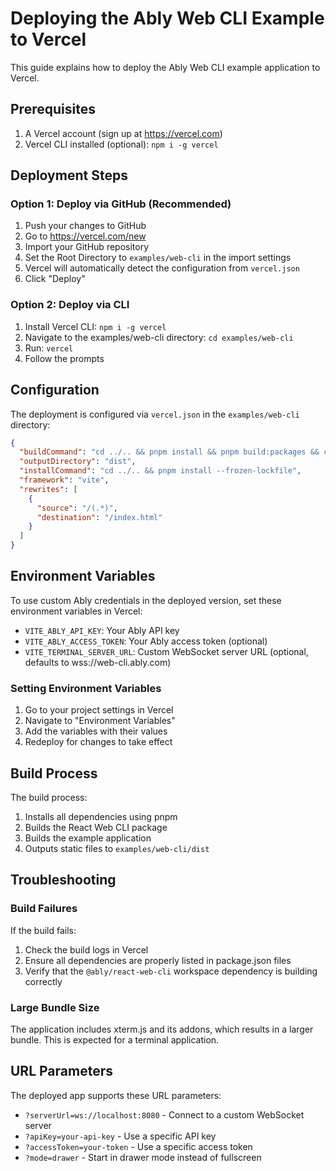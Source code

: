 # Deploying the Ably Web CLI Example to Vercel

This guide explains how to deploy the Ably Web CLI example application to Vercel.

## Prerequisites

1. A Vercel account (sign up at https://vercel.com)
2. Vercel CLI installed (optional): `npm i -g vercel`

## Deployment Steps

### Option 1: Deploy via GitHub (Recommended)

1. Push your changes to GitHub
2. Go to https://vercel.com/new
3. Import your GitHub repository
4. Set the Root Directory to `examples/web-cli` in the import settings
5. Vercel will automatically detect the configuration from `vercel.json`
6. Click "Deploy"

### Option 2: Deploy via CLI

1. Install Vercel CLI: `npm i -g vercel`
2. Navigate to the examples/web-cli directory: `cd examples/web-cli`
3. Run: `vercel`
4. Follow the prompts

## Configuration

The deployment is configured via `vercel.json` in the `examples/web-cli` directory:

```json
{
  "buildCommand": "cd ../.. && pnpm install && pnpm build:packages && cd examples/web-cli && pnpm build",
  "outputDirectory": "dist",
  "installCommand": "cd ../.. && pnpm install --frozen-lockfile",
  "framework": "vite",
  "rewrites": [
    {
      "source": "/(.*)",
      "destination": "/index.html"
    }
  ]
}
```

## Environment Variables

To use custom Ably credentials in the deployed version, set these environment variables in Vercel:

- `VITE_ABLY_API_KEY`: Your Ably API key
- `VITE_ABLY_ACCESS_TOKEN`: Your Ably access token (optional)
- `VITE_TERMINAL_SERVER_URL`: Custom WebSocket server URL (optional, defaults to wss://web-cli.ably.com)

### Setting Environment Variables

1. Go to your project settings in Vercel
2. Navigate to "Environment Variables"
3. Add the variables with their values
4. Redeploy for changes to take effect

## Build Process

The build process:
1. Installs all dependencies using pnpm
2. Builds the React Web CLI package
3. Builds the example application
4. Outputs static files to `examples/web-cli/dist`

## Troubleshooting

### Build Failures

If the build fails:
1. Check the build logs in Vercel
2. Ensure all dependencies are properly listed in package.json files
3. Verify that the `@ably/react-web-cli` workspace dependency is building correctly

### Large Bundle Size

The application includes xterm.js and its addons, which results in a larger bundle. This is expected for a terminal application.

## URL Parameters

The deployed app supports these URL parameters:
- `?serverUrl=ws://localhost:8080` - Connect to a custom WebSocket server
- `?apiKey=your-api-key` - Use a specific API key
- `?accessToken=your-token` - Use a specific access token
- `?mode=drawer` - Start in drawer mode instead of fullscreen